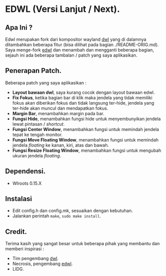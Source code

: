 # EDWL (Versi Lanjut / Next).

## Apa Ini ?

Edwl merupakan fork dari kompositor wayland [dwl](https://github.com/djpohly/dwl) yang di dalamnya ditambahkan beberapa fitur (bisa dilihat pada bagian ./README-ORIG.md). Saya menge-fork [edwl](https://gitlab.com/necrosis/edwl) dan menambah dan mengganti beberapa bagian, sejauh ini ada beberapa tambalan / patch yang saya aplikasikan.

## Penerapan Patch.

Beberapa patch yang saya aplikasikan :

- **Layout bawaan dwl**, saya kurang cocok dengan layout bawaan edwl.
- **Fix Fokus**, ketika bagian bar di klik maka jendela yang tidak memiliki fokus akan diberikan fokus dan tidak langsung ter-hide, jendela yang ter-hide akan muncul dan mendapatkan fokus.
- **Margin Bar**, menambahkan margin pada bar.
- **Fungsi Hide**, menambahkan fungsi hide untuk menyembunyikan jendela lewat pintasan / *shortcut*.
- **Fungsi Center Window**, menambahkan fungsi untuk memindah jendela tepat ke tengah monitor.
- **Fungsi Move Floating Window**, menambahkan fungsi untuk memindah jendela *floating* ke kanan, kiri, atas dan bawah.
- **Fungsi Resize Floating Window**, menambahkan fungsi untuk mengubah ukuran jendela *floating*.

## Dependensi.

- Wlroots 0.15.X

## Instalasi

- Edit config.h dan config.mk, sesuaikan dengan kebutuhan.
- Jalankan perintah `make`, `sudo make install`.

## Credit.

Terima kasih yang sangat besar untuk beberapa pihak yang membantu dan memberi inspirasi :

- Tim pengembang [dwl](https://github.com/djpohly/dwl).
- Necrosis, pengembang [edwl](https://gitlab.com/necrosis/edwl).
- LIDG.
